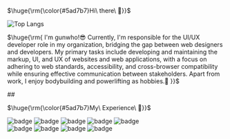 <p>$\huge{\rm{\color{#5ad7b7}Hi\ there\ 👋}}$</p>

![Top Langs](https://github-readme-stats.vercel.app/api/top-langs/?username=who307&layout=compact)

<p>$\huge{\rm{
I'm gunwho!😎
Currently, I'm responsible for the UI/UX developer role in my organization, bridging the gap between web designers and developers.
My primary tasks include developing and maintaining the markup, UI, and UX of websites and web applications, with a focus on adhering to web standards, accessibility, and cross-browser compatibility while ensuring effective communication between stakeholders. 
Apart from work, I enjoy bodybuilding and powerlifting as hobbies.💪
}}$</p>
##

<p>$\huge{\rm{\color{#5ad7b7}My\ Experience\ 🚀}}$</p>

![badge](https://img.shields.io/badge/HTML-239120?style=for-the-badge&logo=html5&logoColor=white)
![badge](https://img.shields.io/badge/CSS-239120?&style=for-the-badge&logo=css3&logoColor=white)
![badge](https://img.shields.io/badge/JavaScript-F7DF1E?style=for-the-badge&logo=JavaScript&logoColor=white)
![badge](https://img.shields.io/badge/jQuery-0769AD?style=for-the-badge&logo=jquery&logoColor=white)
![badge](https://img.shields.io/badge/React-20232A?style=for-the-badge&logo=react&logoColor=61DAFB)<br>
![badge](https://img.shields.io/badge/Figma-F24E1E?style=for-the-badge&logo=figma&logoColor=white)
![badge](https://img.shields.io/badge/Adobe%20Photoshop-31A8FF?logo=adobephotoshop&logoColor=fff&style=for-the-badge)
![badge](https://img.shields.io/badge/Adobe%20Illustrator-FF9A00?logo=adobeillustrator&logoColor=fff&style=for-the-badge)
![badge](https://img.shields.io/badge/GitHub-100000?style=for-the-badge&logo=github&logoColor=white)


